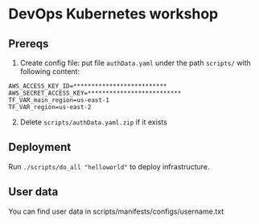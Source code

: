 # DevOps Kubernetes workshop

## Prereqs

1. Create config file: put file `authData.yaml` under the path `scripts/` with following content:

```
AWS_ACCESS_KEY_ID=**************************
AWS_SECRET_ACCESS_KEY=**************************
TF_VAR_main_region=us-east-1
TF_VAR_region=us-east-2
```

2. Delete `scripts/authData.yaml.zip` if it exists

## Deployment

Run `./scripts/do_all "helloworld"` to deploy infrastructure.

## User data

You can find user data in scripts/manifests/configs/username.txt